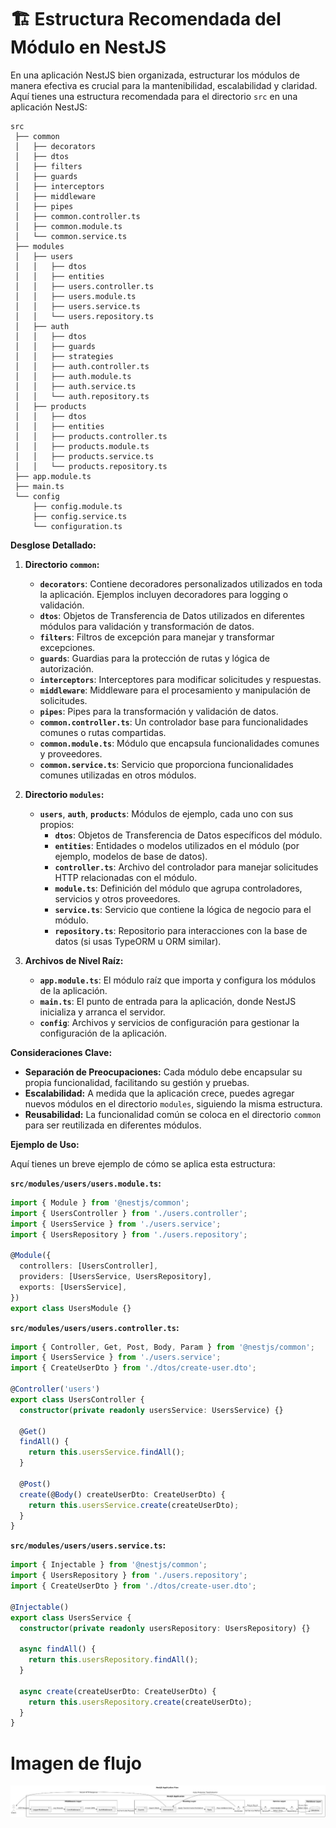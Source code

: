 # 🏗️ Estructura Recomendada del Módulo en NestJS

En una aplicación NestJS bien organizada, estructurar los módulos de manera efectiva es crucial para la mantenibilidad, escalabilidad y claridad. Aquí tienes una estructura recomendada para el directorio `src` en una aplicación NestJS:

```
src
 ├── common
 │   ├── decorators
 │   ├── dtos
 │   ├── filters
 │   ├── guards
 │   ├── interceptors
 │   ├── middleware
 │   ├── pipes
 │   ├── common.controller.ts
 │   ├── common.module.ts
 │   └── common.service.ts
 ├── modules
 │   ├── users
 │   │   ├── dtos
 │   │   ├── entities
 │   │   ├── users.controller.ts
 │   │   ├── users.module.ts
 │   │   ├── users.service.ts
 │   │   └── users.repository.ts
 │   ├── auth
 │   │   ├── dtos
 │   │   ├── guards
 │   │   ├── strategies
 │   │   ├── auth.controller.ts
 │   │   ├── auth.module.ts
 │   │   ├── auth.service.ts
 │   │   └── auth.repository.ts
 │   ├── products
 │   │   ├── dtos
 │   │   ├── entities
 │   │   ├── products.controller.ts
 │   │   ├── products.module.ts
 │   │   ├── products.service.ts
 │   │   └── products.repository.ts
 ├── app.module.ts
 ├── main.ts
 └── config
     ├── config.module.ts
     ├── config.service.ts
     └── configuration.ts
```

**Desglose Detallado:**

1. **Directorio `common`:**
   - **`decorators`**: Contiene decoradores personalizados utilizados en toda la aplicación. Ejemplos incluyen decoradores para logging o validación.
   - **`dtos`**: Objetos de Transferencia de Datos utilizados en diferentes módulos para validación y transformación de datos.
   - **`filters`**: Filtros de excepción para manejar y transformar excepciones.
   - **`guards`**: Guardias para la protección de rutas y lógica de autorización.
   - **`interceptors`**: Interceptores para modificar solicitudes y respuestas.
   - **`middleware`**: Middleware para el procesamiento y manipulación de solicitudes.
   - **`pipes`**: Pipes para la transformación y validación de datos.
   - **`common.controller.ts`**: Un controlador base para funcionalidades comunes o rutas compartidas.
   - **`common.module.ts`**: Módulo que encapsula funcionalidades comunes y proveedores.
   - **`common.service.ts`**: Servicio que proporciona funcionalidades comunes utilizadas en otros módulos.

2. **Directorio `modules`:**
   - **`users`**, **`auth`**, **`products`**: Módulos de ejemplo, cada uno con sus propios:
     - **`dtos`**: Objetos de Transferencia de Datos específicos del módulo.
     - **`entities`**: Entidades o modelos utilizados en el módulo (por ejemplo, modelos de base de datos).
     - **`controller.ts`**: Archivo del controlador para manejar solicitudes HTTP relacionadas con el módulo.
     - **`module.ts`**: Definición del módulo que agrupa controladores, servicios y otros proveedores.
     - **`service.ts`**: Servicio que contiene la lógica de negocio para el módulo.
     - **`repository.ts`**: Repositorio para interacciones con la base de datos (si usas TypeORM u ORM similar).

3. **Archivos de Nivel Raíz:**
   - **`app.module.ts`**: El módulo raíz que importa y configura los módulos de la aplicación.
   - **`main.ts`**: El punto de entrada para la aplicación, donde NestJS inicializa y arranca el servidor.
   - **`config`**: Archivos y servicios de configuración para gestionar la configuración de la aplicación.

**Consideraciones Clave:**

- **Separación de Preocupaciones:** Cada módulo debe encapsular su propia funcionalidad, facilitando su gestión y pruebas.
- **Escalabilidad:** A medida que la aplicación crece, puedes agregar nuevos módulos en el directorio `modules`, siguiendo la misma estructura.
- **Reusabilidad:** La funcionalidad común se coloca en el directorio `common` para ser reutilizada en diferentes módulos.

**Ejemplo de Uso:**

Aquí tienes un breve ejemplo de cómo se aplica esta estructura:

**`src/modules/users/users.module.ts`:**
```typescript
import { Module } from '@nestjs/common';
import { UsersController } from './users.controller';
import { UsersService } from './users.service';
import { UsersRepository } from './users.repository';

@Module({
  controllers: [UsersController],
  providers: [UsersService, UsersRepository],
  exports: [UsersService],
})
export class UsersModule {}
```

**`src/modules/users/users.controller.ts`:**
```typescript
import { Controller, Get, Post, Body, Param } from '@nestjs/common';
import { UsersService } from './users.service';
import { CreateUserDto } from './dtos/create-user.dto';

@Controller('users')
export class UsersController {
  constructor(private readonly usersService: UsersService) {}

  @Get()
  findAll() {
    return this.usersService.findAll();
  }

  @Post()
  create(@Body() createUserDto: CreateUserDto) {
    return this.usersService.create(createUserDto);
  }
}
```

**`src/modules/users/users.service.ts`:**
```typescript
import { Injectable } from '@nestjs/common';
import { UsersRepository } from './users.repository';
import { CreateUserDto } from './dtos/create-user.dto';

@Injectable()
export class UsersService {
  constructor(private readonly usersRepository: UsersRepository) {}

  async findAll() {
    return this.usersRepository.findAll();
  }

  async create(createUserDto: CreateUserDto) {
    return this.usersRepository.create(createUserDto);
  }
}
```

# Imagen de flujo 
![Flujo de jwt](./imgs/structure.jpeg)
